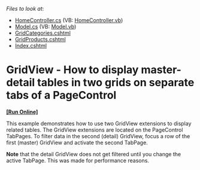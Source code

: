 <!-- default file list -->
*Files to look at*:

* [HomeController.cs](./CS/Controllers/HomeController.cs) (VB: [HomeController.vb](./VB/Controllers/HomeController.vb))
* [Model.cs](./CS/Models/Model.cs) (VB: [Model.vb](./VB/Models/Model.vb))
* [GridCategories.cshtml](./CS/Views/Home/GridCategories.cshtml)
* [GridProducts.cshtml](./CS/Views/Home/GridProducts.cshtml)
* [Index.cshtml](./CS/Views/Home/Index.cshtml)
<!-- default file list end -->
# GridView - How to display master-detail tables in two grids on separate tabs of a PageControl
<!-- run online -->
**[[Run Online]](https://codecentral.devexpress.com/e4433)**
<!-- run online end -->


<p>This example demonstrates how to use two GridView extensions to display related tables. The GridView extensions are located on the PageControl TabPages. To filter data in the second (detail) GridView, focus a row of the first (master) GridView and activate the second TabPage. </p><p><strong>Note</strong> that the detail GridView does not get filtered until you change the active TabPage. This was made for performance reasons.</p>

<br/>


